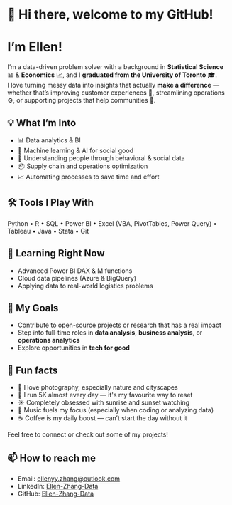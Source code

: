 # 👋 Hi there, welcome to my GitHub!

<!--
**Ellen-Zhang-Data/Ellen-Zhang-Data** is a ✨ _special_ ✨ repository because its `README.md` (this file) appears on your GitHub profile.

Here are some ideas to get you started:

- 🔭 I’m currently working on ...
- 🌱 I’m currently learning ...
- 👯 I’m looking to collaborate on ...
- 🤔 I’m looking for help with ...
- 💬 Ask me about ...
- 📫 How to reach me: ...
- 😄 Pronouns: ...
- ⚡ Fun fact: ...
-->

#  I’m Ellen!

I’m a data-driven problem solver with a background in **Statistical Science** 📊 & **Economics** 📈, and I **graduated from the University of Toronto** 🎓.  
I love turning messy data into insights that actually **make a difference** — whether that’s improving customer experiences 💬, streamlining operations ⚙️, or supporting projects that help communities 🌱.

## 💡 What I’m Into
- 📊 Data analytics & BI  
- 🤖 Machine learning & AI for social good  
- 🧠 Understanding people through behavioral & social data  
- 📦 Supply chain and operations optimization  
- 📈 Automating processes to save time and effort  

## 🛠 Tools I Play With
Python • R • SQL • Power BI • Excel (VBA, PivotTables, Power Query) • Tableau • Java • Stata • Git  

## 🌱 Learning Right Now
- Advanced Power BI DAX & M functions  
- Cloud data pipelines (Azure & BigQuery)  
- Applying data to real-world logistics problems  

## 🎯 My Goals
- Contribute to open-source projects or research that has a real impact  
- Step into full-time roles in **data analysis**, **business analysis**, or **operations analytics**  
- Explore opportunities in **tech for good**  

## 🌟 Fun facts
- 📸 I love photography, especially nature and cityscapes  
- 🏃 I run 5K almost every day — it's my favourite way to reset  
- ☀️ Completely obsessed with sunrise and sunset watching  
- 🎵 Music fuels my focus (especially when coding or analyzing data)  
- ☕ Coffee is my daily boost — can’t start the day without it  

Feel free to connect or check out some of my projects!

## 📫 How to reach me
- Email: ellenyy.zhang@outlook.com  
- LinkedIn: [Ellen-Zhang-Data](https://www.linkedin.com/in/ellen-zhang-data)  
- GitHub: [Ellen-Zhang-Data](https://github.com/Ellen-Zhang-Data)
